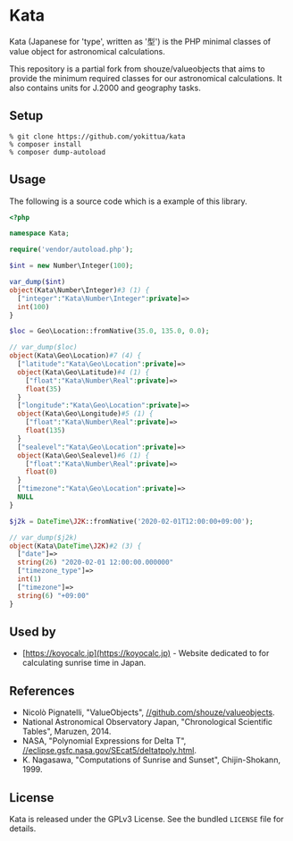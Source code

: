 # Kata

Kata (Japanese for 'type', written as '型') is the PHP minimal classes of value object for astronomical calculations.

This repository is a partial fork from shouze/valueobjects that aims to provide the minimum required classes for our astronomical calculations. It also contains units for J.2000 and geography tasks.

## Setup

```
% git clone https://github.com/yokittua/kata
% composer install
% composer dump-autoload
```

## Usage

The following is a source code which is a example of this library.

``` php
<?php

namespace Kata;

require('vendor/autoload.php');

$int = new Number\Integer(100);

var_dump($int)
object(Kata\Number\Integer)#3 (1) {
  ["integer":"Kata\Number\Integer":private]=>
  int(100)
}

$loc = Geo\Location::fromNative(35.0, 135.0, 0.0);

// var_dump($loc)
object(Kata\Geo\Location)#7 (4) {
  ["latitude":"Kata\Geo\Location":private]=>
  object(Kata\Geo\Latitude)#4 (1) {
    ["float":"Kata\Number\Real":private]=>
    float(35)
  }
  ["longitude":"Kata\Geo\Location":private]=>
  object(Kata\Geo\Longitude)#5 (1) {
    ["float":"Kata\Number\Real":private]=>
    float(135)
  }
  ["sealevel":"Kata\Geo\Location":private]=>
  object(Kata\Geo\Sealevel)#6 (1) {
    ["float":"Kata\Number\Real":private]=>
    float(0)
  }
  ["timezone":"Kata\Geo\Location":private]=>
  NULL
}

$j2k = DateTime\J2K::fromNative('2020-02-01T12:00:00+09:00');

// var_dump($j2k)
object(Kata\DateTime\J2K)#2 (3) {
  ["date"]=>
  string(26) "2020-02-01 12:00:00.000000"
  ["timezone_type"]=>
  int(1)
  ["timezone"]=>
  string(6) "+09:00"
}
```

## Used by

* [https://koyocalc.jp](https://koyocalc.jp) - Website dedicated to for calculating sunrise time in Japan.

## References

* Nicolò Pignatelli, "ValueObjects", [//github.com/shouze/valueobjects](https://github.com/shouze/valueobjects).
* National Astronomical Observatory Japan, "Chronological Scientific Tables", Maruzen, 2014.
* NASA, "Polynomial Expressions for Delta T", [//eclipse.gsfc.nasa.gov/SEcat5/deltatpoly.html](https://eclipse.gsfc.nasa.gov/SEcat5/deltatpoly.html).
* K. Nagasawa, "Computations of Sunrise and Sunset", Chijin-Shokann, 1999.

## License

Kata is released under the GPLv3 License. See the bundled `LICENSE` file for details.
